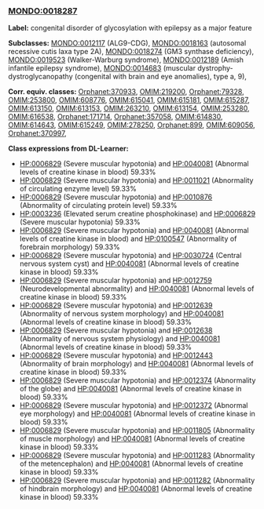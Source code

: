 
### [MONDO:0018287](http://purl.obolibrary.org/obo/MONDO_0018287)
**Label:** congenital disorder of glycosylation with epilepsy as a major feature

**Subclasses:** [MONDO:0012117](http://purl.obolibrary.org/obo/MONDO_0012117) (ALG9-CDG), [MONDO:0018163](http://purl.obolibrary.org/obo/MONDO_0018163) (autosomal recessive cutis laxa type 2A), [MONDO:0018274](http://purl.obolibrary.org/obo/MONDO_0018274) (GM3 synthase deficiency), [MONDO:0019523](http://purl.obolibrary.org/obo/MONDO_0019523) (Walker-Warburg syndrome), [MONDO:0012189](http://purl.obolibrary.org/obo/MONDO_0012189) (Amish infantile epilepsy syndrome), [MONDO:0014683](http://purl.obolibrary.org/obo/MONDO_0014683) (muscular dystrophy-dystroglycanopathy (congenital with brain and eye anomalies), type a, 9), 

**Corr. equiv. classes:** [Orphanet:370933](http://www.orpha.net/ORDO/Orphanet_370933), [OMIM:219200](http://purl.obolibrary.org/obo/OMIM_219200), [Orphanet:79328](http://www.orpha.net/ORDO/Orphanet_79328), [OMIM:253800](http://purl.obolibrary.org/obo/OMIM_253800), [OMIM:608776](http://purl.obolibrary.org/obo/OMIM_608776), [OMIM:615041](http://purl.obolibrary.org/obo/OMIM_615041), [OMIM:615181](http://purl.obolibrary.org/obo/OMIM_615181), [OMIM:615287](http://purl.obolibrary.org/obo/OMIM_615287), [OMIM:613150](http://purl.obolibrary.org/obo/OMIM_613150), [OMIM:613153](http://purl.obolibrary.org/obo/OMIM_613153), [OMIM:263210](http://purl.obolibrary.org/obo/OMIM_263210), [OMIM:613154](http://purl.obolibrary.org/obo/OMIM_613154), [OMIM:253280](http://purl.obolibrary.org/obo/OMIM_253280), [OMIM:616538](http://purl.obolibrary.org/obo/OMIM_616538), [Orphanet:171714](http://www.orpha.net/ORDO/Orphanet_171714), [Orphanet:357058](http://www.orpha.net/ORDO/Orphanet_357058), [OMIM:614830](http://purl.obolibrary.org/obo/OMIM_614830), [OMIM:614643](http://purl.obolibrary.org/obo/OMIM_614643), [OMIM:615249](http://purl.obolibrary.org/obo/OMIM_615249), [OMIM:278250](http://purl.obolibrary.org/obo/OMIM_278250), [Orphanet:899](http://www.orpha.net/ORDO/Orphanet_899), [OMIM:609056](http://purl.obolibrary.org/obo/OMIM_609056), [Orphanet:370997](http://www.orpha.net/ORDO/Orphanet_370997), 

**Class expressions from DL-Learner:**

- [HP:0006829](http://purl.obolibrary.org/obo/HP_0006829) (Severe muscular hypotonia) and [HP:0040081](http://purl.obolibrary.org/obo/HP_0040081) (Abnormal levels of creatine kinase in blood) 59.33%
- [HP:0006829](http://purl.obolibrary.org/obo/HP_0006829) (Severe muscular hypotonia) and [HP:0011021](http://purl.obolibrary.org/obo/HP_0011021) (Abnormality of circulating enzyme level) 59.33%
- [HP:0006829](http://purl.obolibrary.org/obo/HP_0006829) (Severe muscular hypotonia) and [HP:0010876](http://purl.obolibrary.org/obo/HP_0010876) (Abnormality of circulating protein level) 59.33%
- [HP:0003236](http://purl.obolibrary.org/obo/HP_0003236) (Elevated serum creatine phosphokinase) and [HP:0006829](http://purl.obolibrary.org/obo/HP_0006829) (Severe muscular hypotonia) 59.33%
- [HP:0006829](http://purl.obolibrary.org/obo/HP_0006829) (Severe muscular hypotonia) and [HP:0040081](http://purl.obolibrary.org/obo/HP_0040081) (Abnormal levels of creatine kinase in blood) and [HP:0100547](http://purl.obolibrary.org/obo/HP_0100547) (Abnormality of forebrain morphology) 59.33%
- [HP:0006829](http://purl.obolibrary.org/obo/HP_0006829) (Severe muscular hypotonia) and [HP:0030724](http://purl.obolibrary.org/obo/HP_0030724) (Central nervous system cyst) and [HP:0040081](http://purl.obolibrary.org/obo/HP_0040081) (Abnormal levels of creatine kinase in blood) 59.33%
- [HP:0006829](http://purl.obolibrary.org/obo/HP_0006829) (Severe muscular hypotonia) and [HP:0012759](http://purl.obolibrary.org/obo/HP_0012759) (Neurodevelopmental abnormality) and [HP:0040081](http://purl.obolibrary.org/obo/HP_0040081) (Abnormal levels of creatine kinase in blood) 59.33%
- [HP:0006829](http://purl.obolibrary.org/obo/HP_0006829) (Severe muscular hypotonia) and [HP:0012639](http://purl.obolibrary.org/obo/HP_0012639) (Abnormality of nervous system morphology) and [HP:0040081](http://purl.obolibrary.org/obo/HP_0040081) (Abnormal levels of creatine kinase in blood) 59.33%
- [HP:0006829](http://purl.obolibrary.org/obo/HP_0006829) (Severe muscular hypotonia) and [HP:0012638](http://purl.obolibrary.org/obo/HP_0012638) (Abnormality of nervous system physiology) and [HP:0040081](http://purl.obolibrary.org/obo/HP_0040081) (Abnormal levels of creatine kinase in blood) 59.33%
- [HP:0006829](http://purl.obolibrary.org/obo/HP_0006829) (Severe muscular hypotonia) and [HP:0012443](http://purl.obolibrary.org/obo/HP_0012443) (Abnormality of brain morphology) and [HP:0040081](http://purl.obolibrary.org/obo/HP_0040081) (Abnormal levels of creatine kinase in blood) 59.33%
- [HP:0006829](http://purl.obolibrary.org/obo/HP_0006829) (Severe muscular hypotonia) and [HP:0012374](http://purl.obolibrary.org/obo/HP_0012374) (Abnormality of the globe) and [HP:0040081](http://purl.obolibrary.org/obo/HP_0040081) (Abnormal levels of creatine kinase in blood) 59.33%
- [HP:0006829](http://purl.obolibrary.org/obo/HP_0006829) (Severe muscular hypotonia) and [HP:0012372](http://purl.obolibrary.org/obo/HP_0012372) (Abnormal eye morphology) and [HP:0040081](http://purl.obolibrary.org/obo/HP_0040081) (Abnormal levels of creatine kinase in blood) 59.33%
- [HP:0006829](http://purl.obolibrary.org/obo/HP_0006829) (Severe muscular hypotonia) and [HP:0011805](http://purl.obolibrary.org/obo/HP_0011805) (Abnormality of muscle morphology) and [HP:0040081](http://purl.obolibrary.org/obo/HP_0040081) (Abnormal levels of creatine kinase in blood) 59.33%
- [HP:0006829](http://purl.obolibrary.org/obo/HP_0006829) (Severe muscular hypotonia) and [HP:0011283](http://purl.obolibrary.org/obo/HP_0011283) (Abnormality of the metencephalon) and [HP:0040081](http://purl.obolibrary.org/obo/HP_0040081) (Abnormal levels of creatine kinase in blood) 59.33%
- [HP:0006829](http://purl.obolibrary.org/obo/HP_0006829) (Severe muscular hypotonia) and [HP:0011282](http://purl.obolibrary.org/obo/HP_0011282) (Abnormality of hindbrain morphology) and [HP:0040081](http://purl.obolibrary.org/obo/HP_0040081) (Abnormal levels of creatine kinase in blood) 59.33%


